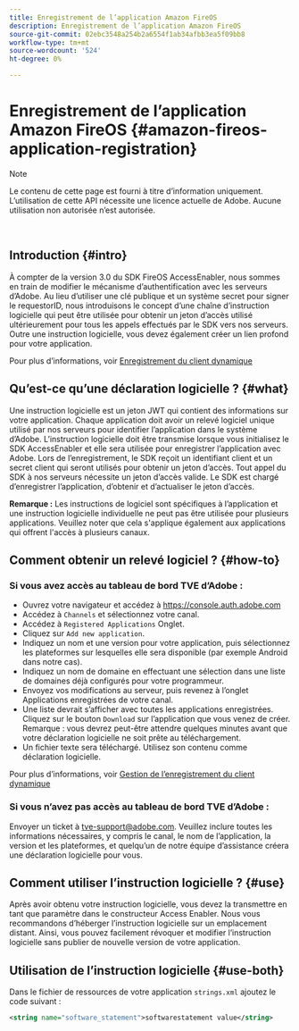 ```yaml
---
title: Enregistrement de l’application Amazon FireOS
description: Enregistrement de l’application Amazon FireOS
source-git-commit: 02ebc3548a254b2a6554f1ab34afbb3ea5f09bb8
workflow-type: tm+mt
source-wordcount: '524'
ht-degree: 0%

---
```


# Enregistrement de l’application Amazon FireOS {#amazon-fireos-application-registration}

>[!NOTE]
>
>Le contenu de cette page est fourni à titre d’information uniquement. L’utilisation de cette API nécessite une licence actuelle de Adobe. Aucune utilisation non autorisée n’est autorisée.

</br>

## Introduction {#intro}

À compter de la version 3.0 du SDK FireOS AccessEnabler, nous sommes en train de modifier le mécanisme d’authentification avec les serveurs d’Adobe. Au lieu d’utiliser une clé publique et un système secret pour signer le requestorID, nous introduisons le concept d’une chaîne d’instruction logicielle qui peut être utilisée pour obtenir un jeton d’accès utilisé ultérieurement pour tous les appels effectués par le SDK vers nos serveurs. Outre une instruction logicielle, vous devez également créer un lien profond pour votre application.

Pour plus d’informations, voir [Enregistrement du client dynamique](/help/authentication/dynamic-client-registration.md)

## Qu’est-ce qu’une déclaration logicielle ? {#what}

Une instruction logicielle est un jeton JWT qui contient des informations sur votre application. Chaque application doit avoir un relevé logiciel unique utilisé par nos serveurs pour identifier l’application dans le système d’Adobe. L’instruction logicielle doit être transmise lorsque vous initialisez le SDK AccessEnabler et elle sera utilisée pour enregistrer l’application avec Adobe. Lors de l’enregistrement, le SDK reçoit un identifiant client et un secret client qui seront utilisés pour obtenir un jeton d’accès. Tout appel du SDK à nos serveurs nécessite un jeton d’accès valide. Le SDK est chargé d’enregistrer l’application, d’obtenir et d’actualiser le jeton d’accès.

**Remarque :** Les instructions de logiciel sont spécifiques à l’application et une instruction logicielle individuelle ne peut pas être utilisée pour plusieurs applications. Veuillez noter que cela s&#39;applique également aux applications qui offrent l&#39;accès à plusieurs canaux.

## Comment obtenir un relevé logiciel ? {#how-to}

### Si vous avez accès au tableau de bord TVE d’Adobe :

- Ouvrez votre navigateur et accédez à <https://console.auth.adobe.com>
- Accédez à `Channels` et sélectionnez votre canal.
- Accédez à `Registered Applications` Onglet.
- Cliquez sur `Add new application`.
- Indiquez un nom et une version pour votre application, puis sélectionnez les plateformes sur lesquelles elle sera disponible (par exemple Android dans notre cas).
- Indiquez un nom de domaine en effectuant une sélection dans une liste de domaines déjà configurés pour votre programmeur.
- Envoyez vos modifications au serveur, puis revenez à l’onglet Applications enregistrées de votre canal.
- Une liste devrait s’afficher avec toutes les applications enregistrées. Cliquez sur le bouton `Download` sur l’application que vous venez de créer. Remarque : vous devrez peut-être attendre quelques minutes avant que votre déclaration logicielle ne soit prête au téléchargement.
- Un fichier texte sera téléchargé. Utilisez son contenu comme déclaration logicielle.

Pour plus d’informations, voir [Gestion de l’enregistrement du client dynamique](/help/authentication/dynamic-client-registration-management.md)

### Si vous n’avez pas accès au tableau de bord TVE d’Adobe :

Envoyer un ticket à <tve-support@adobe.com>. Veuillez inclure toutes les informations nécessaires, y compris le canal, le nom de l’application, la version et les plateformes, et quelqu’un de notre équipe d’assistance créera une déclaration logicielle pour vous.

## Comment utiliser l’instruction logicielle ? {#use}

Après avoir obtenu votre instruction logicielle, vous devez la transmettre en tant que paramètre dans le constructeur Access Enabler. Nous vous recommandons d’héberger l’instruction logicielle sur un emplacement distant. Ainsi, vous pouvez facilement révoquer et modifier l’instruction logicielle sans publier de nouvelle version de votre application.

## Utilisation de l’instruction logicielle {#use-both}

Dans le fichier de ressources de votre application `strings.xml` ajoutez le code suivant :

```XML
<string name="software_statement">softwarestatement value</string>
```
